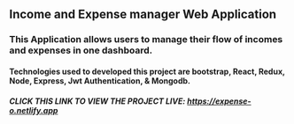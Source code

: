 ## Income and Expense manager Web Application

### This Application allows users to manage their flow of incomes and expenses in one dashboard.

#### Technologies used to developed this project are bootstrap, React, Redux, Node, Express, Jwt Authentication, & Mongodb.


##### CLICK THIS LINK TO VIEW THE PROJECT LIVE: https://expense-o.netlify.app
